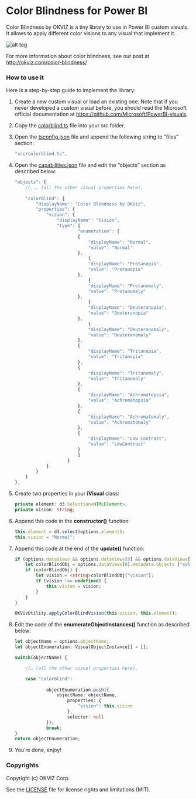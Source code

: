 # Color Blindness for Power BI

Color Blindness by OKVIZ is a tiny library to use in Power BI custom visuals.
It allows to apply different color visions to any visual that implement it.

![alt tag](color-blindness.png)

For more information about color blindness, see our post at http://okviz.com/color-blindness/


### How to use it

Here is a step-by-step guide to implement the library:

1.	Create a new custom visual or load an existing one.
Note that if you never developed a custom visual before, you should read the Microsoft official documentation at https://github.com/Microsoft/PowerBI-visuals.

2.	Copy the [colorblind.ts](src/colorblind.ts) file into your src folder. 

3.	Open the [tsconfig.json](tsconfig.json) file and append the following string to “files” section:

    ```typescript
    "src/colorblind.ts",
    ```

4.	Open the [capabilities.json](capabilities.json) file and edit the “objects” section as described below:

    ```typescript
    "objects": {
        //... (all the other visual properties here),
        
        "colorBlind": {
            "displayName": "Color Blindness by OKViz",
            "properties": {
                "vision": {
                    "displayName": "Vision",
                    "type": {
                            "enumeration": [
                            {
                                "displayName": "Normal",
                                "value": "Normal"
                            },
                                {
                                "displayName": "Protanopia",
                                "value": "Protanopia"
                            },
                                {
                                "displayName": "Protanomaly",
                                "value": "Protanomaly"
                            },
                                {
                                "displayName": "Deuteranopia",
                                "value": "Deuteranopia"
                            },
                                {
                                "displayName": "Deuteranomaly",
                                "value": "Deuteranomaly"
                            },
                            {
                                "displayName": "Tritanopia",
                                "value": "Tritanopia"
                            },
                            {
                                "displayName": "Tritanomaly",
                                "value": "Tritanomaly"
                            },
                            {
                                "displayName": "Achromatopsia",
                                "value": "Achromatopsia"
                            },
                            {
                                "displayName": "Achromatomaly",
                                "value": "Achromatomaly"
                            },
                            {
                                "displayName": "Low Contrast",
                                "value": "LowContrast"
                            }
                            ]
                        }
                }
            }
        }
    },
    ```

5.	Create two properties in your **iVisual** class:

    ```typescript
    private element: d3.Selection<HTMLElement>;
    private vision: string;
    ```

6.	Append this code in the **constructor()** function:

    ```typescript
    this.element = d3.select(options.element);
    this.vision = "Normal";
    ```

7.	Append this code at the end of the **update()** function:

    ```typescript
    if (options.dataViews && options.dataViews[0] && options.dataViews[0].metadata && options.dataViews[0].metadata.objects) {
        let colorBlindObj = options.dataViews[0].metadata.objects ["colorBlind"];
        if (colorBlindObj) {
            let vision = <string>colorBlindObj["vision"];
            if (vision !== undefined) {
                this.vision = vision;
            }
        }
    }

    OKVizUtility.applyColorBlindVision(this.vision, this.element);
    ```

8.	Edit the code of the **enumerateObjectInstances()** function as described below:

    ```typescript
    let objectName = options.objectName;
    let objectEnumeration: VisualObjectInstance[] = [];

    switch(objectName) {

        //… (all the other visual properties here),

        case "colorBlind":
                        
                objectEnumeration.push({
                    objectName: objectName,
                        properties: {
                            "vision": this.vision
                        },
                        selector: null
                });
                break;
    }
    return objectEnumeration;
    ```

9.	You’re done, enjoy!


### Copyrights

Copyright (c) OKVIZ Corp.

See the [LICENSE](/LICENSE) file for license rights and limitations (MIT).
